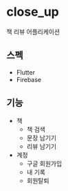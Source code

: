 # close_up

책 리뷰 어플리케이션

## 스펙

- Flutter
- Firebase

## 기능

- 책
  - 책 검색
  - 문장 남기기
  - 리뷰 남기기
- 계정
  - 구글 회원가입
  - 내 기록
  - 회원탈퇴

